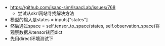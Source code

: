 - https://github.com/isaac-sim/IsaacLab/issues/768
	- 尝试从skrl网站寻找解决方法
- 模型的输入是states = inputs["states"]
- 然后通过space = self.tensor_to_space(states, self.observation_space)将观察数据从tensor转回dict
- 先用direct环境测试下